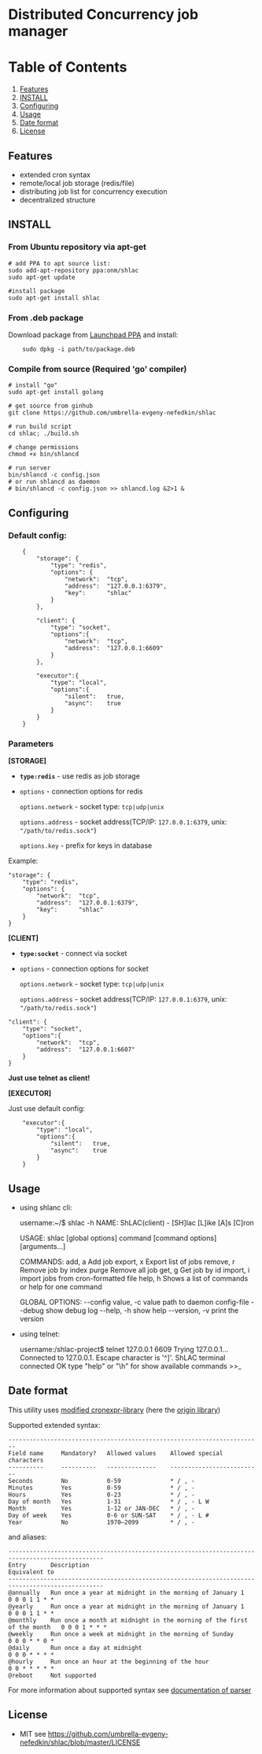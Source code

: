 Distributed Concurrency job manager
=============================

# Table of Contents
1. [Features](#features)
2. [INSTALL](#install)
3. [Configuring](#configuring)
4. [Usage](#usage)
5. [Date format](#date-format)
6. [License](#license)

## Features

 - extended cron syntax
 - remote/local job storage (redis/file)
 - distributing job list for concurrency execution
 - decentralized structure
 
 
## INSTALL


### From Ubuntu repository via apt-get

    # add PPA to apt source list:
    sudo add-apt-repository ppa:onm/shlac
    sudo apt-get update
    
    #install package
    sudo apt-get install shlac



### From .deb package

Download package from [Launchpad PPA](https://launchpad.net/~onm/+archive/ubuntu/shlac/+packages) and install:

        sudo dpkg -i path/to/package.deb

### Compile from source (Required 'go' compiler)
   
   
    # install "go"
    sudo apt-get install golang
      
    # get source from ginhub 
    git clone https://github.com/umbrella-evgeny-nefedkin/shlac
    
    # run build script
    cd shlac; ./build.sh
    
    # change permissions
    chmod +x bin/shlancd
    
    # run server
    bin/shlancd -c config.json
    # or run shlancd as daemon
    # bin/shlancd -c config.json >> shlancd.log &2>1 &

    

## Configuring



### Default config:
        {
            "storage": {
                "type": "redis",
                "options": {
                    "network":  "tcp",
                    "address":  "127.0.0.1:6379",
                    "key":      "shlac"
                }
            },
        
            "client": {
                "type": "socket",
                "options":{
                    "network":  "tcp",
                    "address":  "127.0.0.1:6609"
                }
            },
        
            "executor":{
                "type": "local",
                "options":{
                    "silent":   true,
                    "async":    true
                }
            }
        }



### Parameters


**[STORAGE]**


- **`type:redis`** - use redis as job storage

- `options` - connection options for redis
    
	`options.network` - socket type: `tcp|udp|unix`
    
    `options.address` - socket address(TCP/IP: `127.0.0.1:6379`, unix: `"/path/to/redis.sock"`)
    
    `options.key` - prefix for keys in database

Example:
	
    "storage": {
        "type": "redis",
        "options": {
            "network":  "tcp",
            "address":  "127.0.0.1:6379",
            "key":      "shlac"
        }
    }
 

**[CLIENT]**

- **`type:socket`** - connect via socket
- `options` - connection options for socket
    
	`options.network` - socket type: `tcp|udp|unix`
    
    `options.address` - socket address(TCP/IP: `127.0.0.1:6379`, unix: `"/path/to/redis.sock"`)

```
"client": {
    "type": "socket",
    "options":{
        "network":  "tcp",
        "address":  "127.0.0.1:6607"
    }
}
```
**Just use telnet as client!**


**[EXECUTOR]**

Just use default config:
```
	"executor":{
		"type": "local",
		"options":{
			"silent":   true,
			"async":    true
		}
	}
```


## Usage


- using shlanc cli:


    username:~/$ shlac -h
    NAME:
       ShLAC(client) - [SH]lac [L]ike [A]s [C]ron
    
    USAGE:
       shlac [global options] command [command options] [arguments...]
    
    COMMANDS:
         add, a     Add job
         export, x  Export list of jobs
         remove, r  Remove job by index
         purge      Remove all job
         get, g     Get job by id
         import, i  import jobs from cron-formatted file
         help, h    Shows a list of commands or help for one command
    
    GLOBAL OPTIONS:
       --config value, -c value  path to daemon config-file
       --debug                   show debug log
       --help, -h                show help
       --version, -v             print the version



- using telnet:


    username:/shlac-project$ telnet 127.0.0.1 6609
      Trying 127.0.0.1...
      Connected to 127.0.0.1.
      Escape character is '^]'.
      ShLAC terminal connected OK
      type "help" or "\h" for show available commands
      >>_



## Date format


   This utility uses [modified cronexpr-library](https://github.com/umbrella-evgeny-nefedkin/cronexpr) (here the [origin library](https://github.com/gorhill/cronexpr))  

   Supported extended syntax:
    
    ------------------------------------------------------------------------
    Field name     Mandatory?   Allowed values    Allowed special characters
    ----------     ----------   --------------    --------------------------
    Seconds        No           0-59              * / , -
    Minutes        Yes          0-59              * / , -
    Hours          Yes          0-23              * / , -
    Day of month   Yes          1-31              * / , - L W
    Month          Yes          1-12 or JAN-DEC   * / , -
    Day of week    Yes          0-6 or SUN-SAT    * / , - L #
    Year           No           1970–2099         * / , -


   and aliases:
   
    -------------------------------------------------------------------------------------------------
    Entry       Description                                                             Equivalent to
    -------------------------------------------------------------------------------------------------
    @annually   Run once a year at midnight in the morning of January 1                 0 0 0 1 1 * *
    @yearly     Run once a year at midnight in the morning of January 1                 0 0 0 1 1 * *
    @monthly    Run once a month at midnight in the morning of the first of the month   0 0 0 1 * * *
    @weekly     Run once a week at midnight in the morning of Sunday                    0 0 0 * * 0 *
    @daily      Run once a day at midnight                                              0 0 0 * * * *
    @hourly     Run once an hour at the beginning of the hour                           0 0 * * * * *
    @reboot     Not supported

   For more information about supported syntax see [documentation of parser](https://github.com/umbrella-evgeny-nefedkin/cronexpr) 

## License

- MIT see <https://github.com/umbrella-evgeny-nefedkin/shlac/blob/master/LICENSE>
